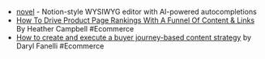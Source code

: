 - [novel](https://github.com/steven-tey/novel) - Notion-style WYSIWYG editor with AI-powered autocompletions
- [How To Drive Product Page Rankings With A Funnel Of Content & Links](https://www.searchenginejournal.com/product-page-ranking-funnel-recap/489084) By Heather Campbell #Ecommerce
- [How to create and execute a buyer journey-based content strategy](https://searchengineland.com/buyer-journey-based-content-strategy-428331?) by Daryl Fanelli #Ecommerce